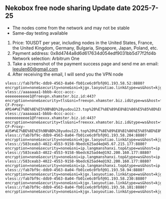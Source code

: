 ## Nekobox free node sharing Update date 2025-7-25


- The nodes come from the network and may not be stable
- Same-day testing available


1. Price: 10USDT per year, including nodes in the United States, France, the United Kingdom, Germany, Bulgaria, Singapore, Japan, Poland, etc.
2. Payment address: 0x8d4744a8d6d617634d054edf9031bb5d77f2fd4b Network selection: Arbitrum One
3. Take a screenshot of the payment success page and send me an email: leeulen60@gmail.com
4. After receiving the email, I will send you the VPN node


```
vless://fab7bf9c-ddb9-4563-8a04-fb01ce6c0fbf@91.193.58.52:8880?encryption=none&security=none&sni=kjgx.laoyoutiao.link&type=ws&host=kjgx.laoyoutiao.link&path=Telegram%40WangCai2%2F%3Fed%3D2560#%E9%A6%99%E6%B8%AF%28yudou123.top%20%E7%8E%89%E8%B1%86%E5%85%8D%E8%B4%B9%E8%8A%82%E7%82%B9%29
vless://aaaaaaa1-bbbb-4ccc-accc-eeeeeeeeeee1@freevpn.xhamster.biz.id:443?encryption=none&security=tls&sni=freevpn.xhamster.biz.id&type=ws&host=freevpn.xhamster.biz.id&path=%2FFree-CF-Proxy-AM14#%E7%BE%8E%E5%9B%BD%28yudou123.top%20%E7%8E%89%E8%B1%86%E5%85%8D%E8%B4%B9%E8%8A%82%E7%82%B9%29
vless://aaaaaaa1-bbbb-4ccc-accc-eeeeeeeeeee1@freexxx.xhamster.biz.id:443?encryption=none&security=tls&sni=freexxx.xhamster.biz.id&type=ws&host=freexxx.xhamster.biz.id&path=%2FFree-CF-Proxy-AU5#%E7%BE%8E%E5%9B%BD%28yudou123.top%20%E7%8E%89%E8%B1%86%E5%85%8D%E8%B4%B9%E8%8A%82%E7%82%B9%29
vless://fab7bf9c-ddb9-4563-8a04-fb01ce6c0fbf@91.193.58.204:8880?encryption=none&security=none&sni=kjgx.laoyoutiao.link&type=ws&host=kjgx.laoyoutiao.link&path=Telegram%40WangCai2%2F%3Fed%3D2560#%E9%A6%99%E6%B8%AF%28yudou123.top%20%E7%8E%89%E8%B1%86%E5%85%8D%E8%B4%B9%E8%8A%82%E7%82%B9%29
vless://583ceab3-4022-4553-9158-9bedc625ad4e@45.67.215.177:8880?encryption=none&security=none&sni=ip.langmanshanxi.top&type=ws&host=ip.langmanshanxi.top&path=%2FTelegram%40WangCai2%2F%3Fed#%E7%BE%8E%E5%9B%BD%28yudou123.top%20%E7%8E%89%E8%B1%86%E5%85%8D%E8%B4%B9%E8%8A%82%E7%82%B9%29
vless://583ceab3-4022-4553-9158-9bedc625ad4e@192.200.160.177:8880?encryption=none&security=none&sni=ip.langmanshanxi.top&type=ws&host=ip.langmanshanxi.top&path=%2FTelegram%F0%9F%87%A8%F0%9F%87%B3#%E7%BE%8E%E5%9B%BD%28yudou123.top%20%E7%8E%89%E8%B1%86%E5%85%8D%E8%B4%B9%E8%8A%82%E7%82%B9%29
vless://583ceab3-4022-4553-9158-9bedc625ad4e@192.200.160.177:8880?encryption=none&security=none&sni=ip.langmanshanxi.top&type=ws&host=ip.langmanshanxi.top&path=%2FTelegram#%E7%BE%8E%E5%9B%BD%28yudou123.top%20%E7%8E%89%E8%B1%86%E5%85%8D%E8%B4%B9%E8%8A%82%E7%82%B9%29
vless://fab7bf9c-ddb9-4563-8a04-fb01ce6c0fbf@91.193.58.94:8880?encryption=none&security=none&sni=kjgx.laoyoutiao.link&type=ws&host=kjgx.laoyoutiao.link&path=Telegram%40WangCai2%2F%3Fed%3D2560#%E9%A6%99%E6%B8%AF%28yudou123.top%20%E7%8E%89%E8%B1%86%E5%85%8D%E8%B4%B9%E8%8A%82%E7%82%B9%29
vless://fab7bf9c-ddb9-4563-8a04-fb01ce6c0fbf@91.193.58.230:8880?encryption=none&security=none&sni=kjgx.laoyoutiao.link&type=ws&host=kjgx.laoyoutiao.link&path=Telegram%40WangCai2%2F%3Fed%3D2560#%E9%A6%99%E6%B8%AF%28yudou123.top%20%E7%8E%89%E8%B1%86%E5%85%8D%E8%B4%B9%E8%8A%82%E7%82%B9%29
vless://fab7bf9c-ddb9-4563-8a04-fb01ce6c0fbf@91.193.58.101:8880?encryption=none&security=none&sni=kjgx.laoyoutiao.link&type=ws&host=kjgx.laoyoutiao.link&path=Telegram%40WangCai2%2F%3Fed%3D2560#%E9%A6%99%E6%B8%AF%28yudou123.top%20%E7%8E%89%E8%B1%86%E5%85%8D%E8%B4%B9%E8%8A%82%E7%82%B9%29

```